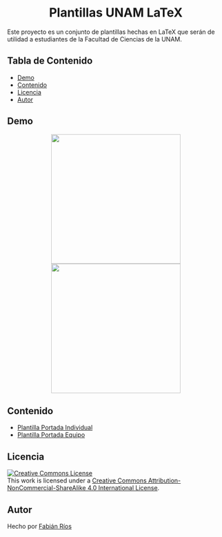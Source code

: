<h1 align="center"> Plantillas UNAM LaTeX </h1>

Este proyecto es un conjunto de plantillas hechas en LaTeX que serán de utilidad a estudiantes de la Facultad de Ciencias de la UNAM.

## Tabla de Contenido

- [Demo](#demo)
- [Contenido](#contenido)
- [Licencia](#licencia)
- [Autor](#autor)

## Demo

<div align="center">

<img src="https://i.imgur.com/brH659v.jpg" width="300">
<img src="https://i.imgur.com/5uWAz5w.jpg" width="300">

</div>

## Contenido

- [Plantilla Portada Individual](./Plantilla-Portada-Individual/)
- [Plantilla Portada Equipo](./Plantilla-Portada-Equipo/)

## Licencia

<a rel="license" href="http://creativecommons.org/licenses/by-nc-sa/4.0/"><img alt="Creative Commons License" style="border-width:0" src="https://i.creativecommons.org/l/by-nc-sa/4.0/88x31.png" /></a><br />This work is licensed under a <a rel="license" href="http://creativecommons.org/licenses/by-nc-sa/4.0/">Creative Commons Attribution-NonCommercial-ShareAlike 4.0 International License</a>.

## Autor
Hecho por [Fabián Ríos](https://www.linkedin.com/in/soyfabianrg/)